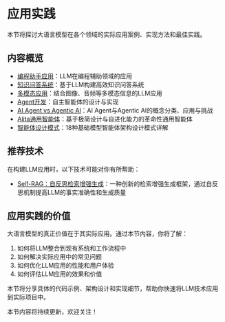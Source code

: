 # 应用实践

本节将探讨大语言模型在各个领域的实际应用案例、实现方法和最佳实践。

## 内容概览

- [编程助手应用](./coding-assistants.md)：LLM在编程辅助领域的应用
- [知识问答系统](./qa-systems.md)：基于LLM构建高效知识问答系统
- [多模态应用](./multimodal.md)：结合图像、音频等多模态信息的LLM应用
- [Agent开发](./agent-development.md)：自主智能体的设计与实现
- [AI Agent vs Agentic AI](./ai-agent-vs-agentic-ai.md)：AI Agent与Agentic AI的概念分类、应用与挑战
- [Alita通用智能体](./alita-generalist-agent.md)：基于极简设计与自进化能力的革命性通用智能体
- [智能体设计模式](./agent-design-patterns.md)：18种基础模型智能体架构设计模式详解

## 推荐技术

在构建LLM应用时，以下技术可能对你有所帮助：

- [Self-RAG：自反思检索增强生成](/llm-techniques/self-rag)：一种创新的检索增强生成框架，通过自反思机制提高LLM的事实准确性和生成质量

## 应用实践的价值

大语言模型的真正价值在于其实际应用。通过本节内容，你将了解：

1. 如何将LLM整合到现有系统和工作流程中
2. 如何解决实际应用中的常见问题
3. 如何优化LLM应用的性能和用户体验
4. 如何评估LLM应用的效果和价值

本节将分享具体的代码示例、架构设计和实现细节，帮助你快速将LLM技术应用到实际项目中。

本节内容将持续更新，欢迎关注！

